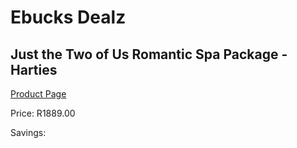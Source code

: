 
# Ebucks Dealz
## Just the Two of Us Romantic Spa Package - Harties
[Product Page](https://www.ebucks.com/web/shop/productSelected.do?prodId=239433708&catId=322112237)

Price: R1889.00

Savings: 


	
